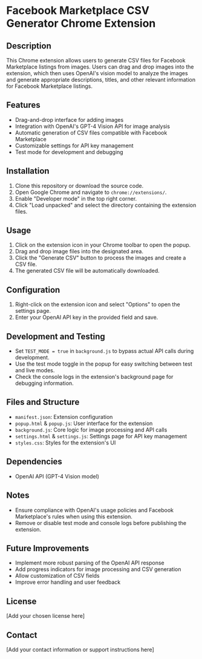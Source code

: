 # Facebook Marketplace CSV Generator Chrome Extension

## Description

This Chrome extension allows users to generate CSV files for Facebook Marketplace listings from images. Users can drag and drop images into the extension, which then uses OpenAI's vision model to analyze the images and generate appropriate descriptions, titles, and other relevant information for Facebook Marketplace listings.

## Features

- Drag-and-drop interface for adding images
- Integration with OpenAI's GPT-4 Vision API for image analysis
- Automatic generation of CSV files compatible with Facebook Marketplace
- Customizable settings for API key management
- Test mode for development and debugging

## Installation

1. Clone this repository or download the source code.
2. Open Google Chrome and navigate to `chrome://extensions/`.
3. Enable "Developer mode" in the top right corner.
4. Click "Load unpacked" and select the directory containing the extension files.

## Usage

1. Click on the extension icon in your Chrome toolbar to open the popup.
2. Drag and drop image files into the designated area.
3. Click the "Generate CSV" button to process the images and create a CSV file.
4. The generated CSV file will be automatically downloaded.

## Configuration

1. Right-click on the extension icon and select "Options" to open the settings page.
2. Enter your OpenAI API key in the provided field and save.

## Development and Testing

- Set `TEST_MODE = true` in `background.js` to bypass actual API calls during development.
- Use the test mode toggle in the popup for easy switching between test and live modes.
- Check the console logs in the extension's background page for debugging information.

## Files and Structure

- `manifest.json`: Extension configuration
- `popup.html` & `popup.js`: User interface for the extension
- `background.js`: Core logic for image processing and API calls
- `settings.html` & `settings.js`: Settings page for API key management
- `styles.css`: Styles for the extension's UI

## Dependencies

- OpenAI API (GPT-4 Vision model)

## Notes

- Ensure compliance with OpenAI's usage policies and Facebook Marketplace's rules when using this extension.
- Remove or disable test mode and console logs before publishing the extension.

## Future Improvements

- Implement more robust parsing of the OpenAI API response
- Add progress indicators for image processing and CSV generation
- Allow customization of CSV fields
- Improve error handling and user feedback

## License

[Add your chosen license here]

## Contact

[Add your contact information or support instructions here]